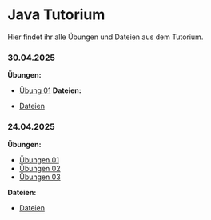 # Java Tutorium

Hier findet ihr alle Übungen und Dateien aus dem Tutorium.

### 30.04.2025

**Übungen:**

- [Übung 01](src/main/java/de/thi/java2/tut290425/uebung/Übung.md)
  **Dateien:**

- [Dateien](src/main/java/de/thi/java2/tut290425/inhalte)

### 24.04.2025

**Übungen:**

- [Übungen 01](src/main/java/de/thi/java2/tut240425/Übungen01.md)
- [Übungen 02](src/main/java/de/thi/java2/tut240425/Übungen02.md)
- [Übungen 03](src/main/java/de/thi/java2/tut240425/Übungen03.md)

**Dateien:**

- [Dateien](src/main/java/de/thi/java2/tut240425)